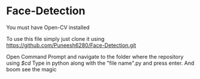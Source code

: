 # Face-Detection

You must have Open-CV installed

To use this file simply just clone it using
https://github.com/Puneesh6280/Face-Detection.git

Open Command Prompt and navigate to the folder where the repository using 
*$cd*
Type in python along with the "file name".py and press enter.
 And boom see the magic
